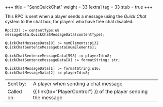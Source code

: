 +++
title = "SendQuickChat"
weight = 33
[extra]
tag = 33
stub = true
+++

This RPC is sent when a player sends a message using the _Quick Chat_ system to the chat box, for players who have free chat disabled.

<!-- more -->

```
Rpc[33] := contentType:u8 messageData:QuickChatMessageData(contentType);

QuickChatMessageData[0] := numElements:pi32 QuickChatSentenceMessageData[numElements];

QuickChatSentenceMessageData[598] := playerId:u8;
QuickChatSentenceMessageData[X] := formatString: str;

QuickChatMessageData[1] := formatString:u16;
QuickChatMessageData[2] := playerId:u8;
```

|            |                                                    |
| ---------- | -------------------------------------------------- |
| Sent by:   | A player when sending a chat message               |
| Called on: | {{ link(to="PlayerControl") }} of the player sending the message    |
